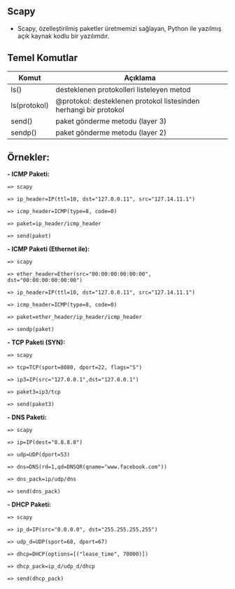 ## Scapy 

- Scapy, özelleştirilmiş paketler üretmemizi sağlayan, Python ile yazılmış açık kaynak kodlu bir yazılımdır.

## Temel Komutlar

Komut | Açıklama
----- | -------
ls() | desteklenen protokolleri listeleyen metod
ls(protokol) | @protokol: desteklenen protokol listesinden herhangi bir protokol
send() | paket gönderme metodu (layer 3)
sendp() | paket gönderme metodu (layer 2)

## Örnekler:

**- ICMP Paketi:**

    => scapy
    
    => ip_header=IP(ttl=10, dst="127.0.0.11", src="127.14.11.1")
  
    => icmp_header=ICMP(type=8, code=0)
    
    => paket=ip_header/icmp_header
    
    => send(paket)
    
**- ICMP Paketi (Ethernet ile):**

    => scapy
    
    => ether_header=Ether(src="00:00:00:00:00:00", dst="00:00:00:00:00:00")
    
    => ip_header=IP(ttl=10, dst="127.0.0.11", src="127.14.11.1")
  
    => icmp_header=ICMP(type=8, code=0)
    
    => paket=ether_header/ip_header/icmp_header
    
    => sendp(paket)
    
**- TCP Paketi (SYN):**
    
    => scapy
    
    => tcp=TCP(sport=8080, dport=22, flags="S")
    
    => ip3=IP(src="127.0.0.1",dst="127.0.0.1")
    
    => paket3=ip3/tcp
    
    => send(paket3)
    
**- DNS Paketi:**

    => scapy

    => ip=IP(dest="8.8.8.8")
    
    => udp=UDP(dport=53)
    
    => dns=DNS(rd=1,qd=DNSQR(qname="www.facebook.com"))
    
    => dns_pack=ip/udp/dns
    
    => send(dns_pack)
    
**- DHCP Paketi:**

    => scapy
    
    => ip_d=IP(src="0.0.0.0", dst="255.255.255.255")
    
    => udp_d=UDP(sport=68, dport=67)
    
    => dhcp=DHCP(options=[("lease_time", 70000)])
    
    => dhcp_pack=ip_d/udp_d/dhcp
    
    => send(dhcp_pack)
